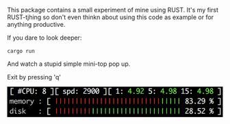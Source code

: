 This package contains a small experiment of mine using RUST.
It's my first RUST-tjhing so don't even thinkn about using this code as example or for anything productive.

If you dare to look deeper:

``` 
cargo run
```

And watch a stupid simple mini-top pop up.

Exit by pressing 'q'

![rust-top](rust-top.png)
